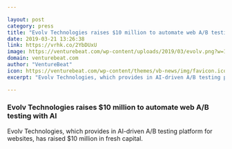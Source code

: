 ```yaml
---

layout: post
category: press
title: "Evolv Technologies raises $10 million to automate web A/B testing with AI"
date: 2019-03-21 13:26:38
link: https://vrhk.co/2YbDUxU
image: https://venturebeat.com/wp-content/uploads/2019/03/evolv.png?w=1200&strip=all
domain: venturebeat.com
author: "VentureBeat"
icon: https://venturebeat.com/wp-content/themes/vb-news/img/favicon.ico
excerpt: "Evolv Technologies, which provides in AI-driven A/B testing platform for websites, has raised $10 million in fresh capital."

---
```


### Evolv Technologies raises $10 million to automate web A/B testing with AI

Evolv Technologies, which provides in AI-driven A/B testing platform for websites, has raised $10 million in fresh capital.